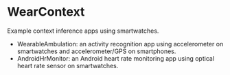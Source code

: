 # WearContext
Example context inference apps using smartwatches.
* WearableAmbulation: an activity recognition app using accelerometer on smartwatches and accelerometer/GPS on smartphones.
* AndroidHrMonitor: an Android heart rate monitoring app using optical heart rate sensor on smartwatches.
